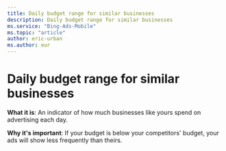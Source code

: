 ```yaml
---
title: Daily budget range for similar businesses
description: Daily budget range for similar businesses
ms.service: "Bing-Ads-Mobile"
ms.topic: "article"
author: eric-urban
ms.author: eur
---
```


# Daily budget range for similar businesses

**What it is**: An indicator of how much businesses like yours spend on advertising each day.

**Why it's important**: If your budget is below your competitors' budget, your ads will show less frequently than theirs.


